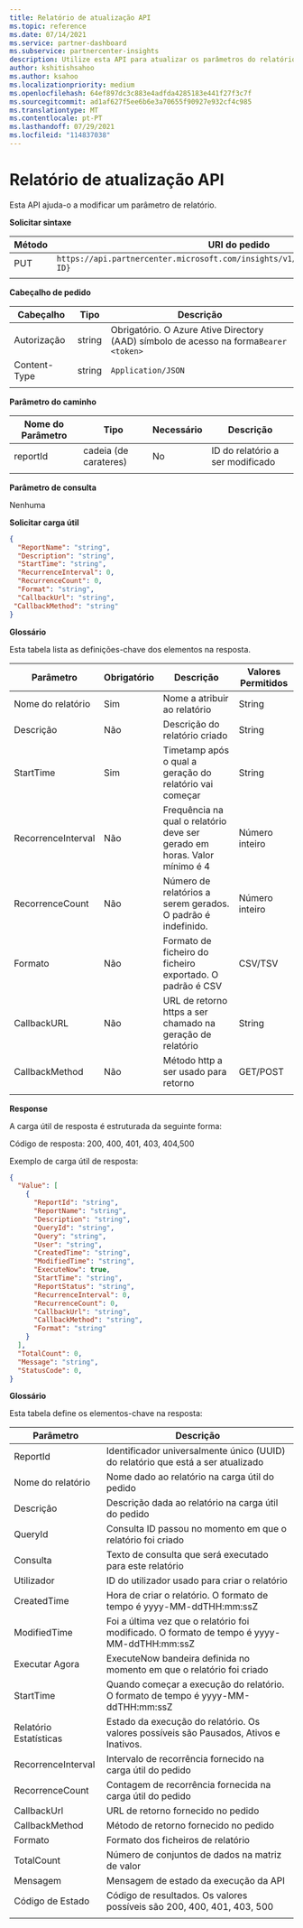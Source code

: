 ```yaml
---
title: Relatório de atualização API
ms.topic: reference
ms.date: 07/14/2021
ms.service: partner-dashboard
ms.subservice: partnercenter-insights
description: Utilize esta API para atualizar os parâmetros do relatório nos insights do Partner Center.
author: kshitishsahoo
ms.author: ksahoo
ms.localizationpriority: medium
ms.openlocfilehash: 64ef897dc3c883e4adfda4285183e441f27f3c7f
ms.sourcegitcommit: ad1af627f5ee6b6e3a70655f90927e932cf4c985
ms.translationtype: MT
ms.contentlocale: pt-PT
ms.lasthandoff: 07/29/2021
ms.locfileid: "114837038"
---
```

# <a name="update-report-api"></a>Relatório de atualização API

Esta API ajuda-o a modificar um parâmetro de relatório.

**Solicitar sintaxe**

|    Método    |    URI do pedido    |
|    ----    |    ----    |
|    PUT    |    `https://api.partnercenter.microsoft.com/insights/v1/mpn/ScheduledReport/{Report ID}`    |
|        |        |

**Cabeçalho de pedido**

|    Cabeçalho    |    Tipo    |    Descrição    |
|    ----    |    ----    |    ----    |
|    Autorização    |    string    |    Obrigatório. O Azure Ative Directory (AAD) símbolo de acesso na forma`Bearer <token>`    |
|    Content-Type    |    string    |    `Application/JSON`    |
|        |        |        |

**Parâmetro do caminho**

|    Nome do Parâmetro    |    Tipo    |    Necessário    |    Descrição    |
|    ----    |    ----    |    ----    |    ----    |
|    reportId     |    cadeia (de carateres)    |    No    |    ID do relatório a ser modificado     |
|        |        |        |        |

**Parâmetro de consulta**

Nenhuma

**Solicitar carga útil**

```json
{ 
  "ReportName": "string", 
  "Description": "string", 
  "StartTime": "string", 
  "RecurrenceInterval": 0, 
  "RecurrenceCount": 0, 
  "Format": "string", 
  "CallbackUrl": "string",
 "CallbackMethod": "string"
}
```

**Glossário**

Esta tabela lista as definições-chave dos elementos na resposta.

|    Parâmetro    |    Obrigatório    |    Descrição    |    Valores Permitidos    |
|    ----    |    ----    |    ----    |    ----    |
|    Nome do relatório     |    Sim     |    Nome a atribuir ao relatório     |    String     |
|    Descrição     |    Não     |    Descrição do relatório criado     |    String     |
|    StartTime     |    Sim    |    Timetamp após o qual a geração do relatório vai começar     |    String     |
|    RecorrenceInterval     |    Não     |    Frequência na qual o relatório deve ser gerado em horas. Valor mínimo é 4     |    Número inteiro     |
|    RecorrenceCount     |    Não     |    Número de relatórios a serem gerados. O padrão é indefinido.     |    Número inteiro     |
|    Formato     |    Não    |    Formato de ficheiro do ficheiro exportado. O padrão é CSV     |    CSV/TSV     |
|    CallbackURL     |    Não     |    URL de retorno https a ser chamado na geração de relatório     |    String     |
|    CallbackMethod    |    Não    |    Método http a ser usado para retorno    |    GET/POST    |
|        |        |        |        |


**Response**

A carga útil de resposta é estruturada da seguinte forma:

Código de resposta: 200, 400, 401, 403, 404,500

Exemplo de carga útil de resposta:

```json
{ 
  "Value": [ 
    { 
      "ReportId": "string", 
      "ReportName": "string", 
      "Description": "string", 
      "QueryId": "string", 
      "Query": "string", 
      "User": "string", 
      "CreatedTime": "string", 
      "ModifiedTime": "string", 
      "ExecuteNow": true, 
      "StartTime": "string", 
      "ReportStatus": "string", 
      "RecurrenceInterval": 0, 
      "RecurrenceCount": 0, 
      "CallbackUrl": "string", 
      "CallbackMethod": "string", 
      "Format": "string" 
    } 
  ], 
  "TotalCount": 0, 
  "Message": "string", 
  "StatusCode": 0, 
} 
```

**Glossário**

Esta tabela define os elementos-chave na resposta:

|    Parâmetro    |    Descrição    |
|    ----    |    ----    |
|    ReportId     |    Identificador universalmente único (UUID) do relatório que está a ser atualizado     |
|    Nome do relatório     |    Nome dado ao relatório na carga útil do pedido     |
|    Descrição     |    Descrição dada ao relatório na carga útil do pedido     |
|    QueryId     |    Consulta ID passou no momento em que o relatório foi criado     |
|    Consulta     |    Texto de consulta que será executado para este relatório     |
|    Utilizador     |    ID do utilizador usado para criar o relatório     |
|    CreatedTime     |    Hora de criar o relatório. O formato de tempo é yyyy-MM-ddTHH:mm:ssZ     |
|    ModifiedTime     |    Foi a última vez que o relatório foi modificado. O formato de tempo é yyyy-MM-ddTHH:mm:ssZ     |
|    Executar Agora     |    ExecuteNow bandeira definida no momento em que o relatório foi criado    |
|    StartTime     |    Quando começar a execução do relatório. O formato de tempo é yyyy-MM-ddTHH:mm:ssZ     |
|    Relatório Estatísticas     |    Estado da execução do relatório. Os valores possíveis são Pausados, Ativos e Inativos.     |
|    RecorrenceInterval     |    Intervalo de recorrência fornecido na carga útil do pedido     |
|    RecorrenceCount     |    Contagem de recorrência fornecida na carga útil do pedido     |
|    CallbackUrl     |    URL de retorno fornecido no pedido     |
|    CallbackMethod    |    Método de retorno fornecido no pedido    |
|    Formato     |    Formato dos ficheiros de relatório     |
|    TotalCount     |    Número de conjuntos de dados na matriz de valor     |
|    Mensagem     |    Mensagem de estado da execução da API     |
|    Código de Estado     |    Código de resultados. Os valores possíveis são 200, 400, 401, 403, 500     |
|        |        |